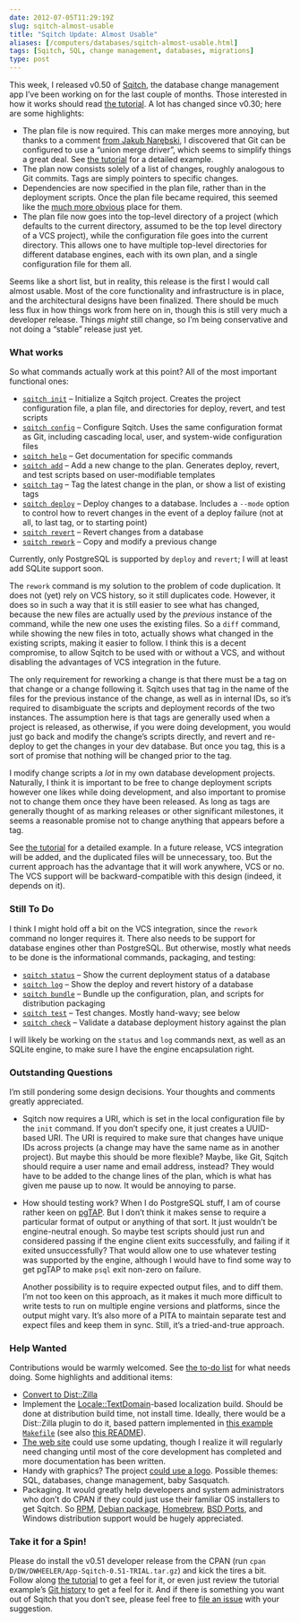 ```yaml
--- 
date: 2012-07-05T11:29:19Z
slug: sqitch-almost-usable
title: "Sqitch Update: Almost Usable"
aliases: [/computers/databases/sqitch-almost-usable.html]
tags: [Sqitch, SQL, change management, databases, migrations]
type: post
---
```


This week, I released v0.50 of [Sqitch], the database change management app I’ve
been working on for the last couple of months. Those interested in how it works
should read [the tutorial]. A lot has changed since v0.30; here are some
highlights:

-   The plan file is now required. This can make merges more annoying, but
    thanks to a comment [from Jakub Narębski], I discovered that Git can be
    configured to use a “union merge driver”, which seems to simplify things a
    great deal. See [the tutorial][1] for a detailed example.
-   The plan now consists solely of a list of changes, roughly analogous to Git
    commits. Tags are simply pointers to specific changes.
-   Dependencies are now specified in the plan file, rather than in the
    deployment scripts. Once the plan file became required, this seemed like the
    [much more obvious] place for them.
-   The plan file now goes into the top-level directory of a project (which
    defaults to the current directory, assumed to be the top level directory of
    a VCS project), while the configuration file goes into the current
    directory. This allows one to have multiple top-level directories for
    different database engines, each with its own plan, and a single
    configuration file for them all.

Seems like a short list, but in reality, this release is the first I would call
almost usable. Most of the core functionality and infrastructure is in place,
and the architectural designs have been finalized. There should be much less
flux in how things work from here on in, though this is still very much a
developer release. Things *might* still change, so I’m being conservative and
not doing a “stable” release just yet.

### What works

So what commands actually work at this point? All of the most important
functional ones:

-   [`sqitch init`] – Initialize a Sqitch project. Creates the project
    configuration file, a plan file, and directories for deploy, revert, and
    test scripts
-   [`sqitch config`] – Configure Sqitch. Uses the same configuration format as
    Git, including cascading local, user, and system-wide configuration files
-   [`sqitch help`] – Get documentation for specific commands
-   [`sqitch add`] – Add a new change to the plan. Generates deploy, revert, and
    test scripts based on user-modifiable templates
-   [`sqitch tag`] – Tag the latest change in the plan, or show a list of
    existing tags
-   [`sqitch deploy`] – Deploy changes to a database. Includes a `--mode` option
    to control how to revert changes in the event of a deploy failure (not at
    all, to last tag, or to starting point)
-   [`sqitch revert`] – Revert changes from a database
-   [`sqitch rework`] – Copy and modify a previous change

Currently, only PostgreSQL is supported by `deploy` and `revert`; I will at
least add SQLite support soon.

The `rework` command is my solution to the problem of code duplication. It does
not (yet) rely on VCS history, so it still duplicates code. However, it does so
in such a way that it is still easier to see what has changed, because the new
files are actually used by the *previous* instance of the command, while the new
one uses the existing files. So a `diff` command, while showing the new files in
toto, actually shows what changed in the existing scripts, making it easier to
follow. I think this is a decent compromise, to allow Sqitch to be used with or
without a VCS, and without disabling the advantages of VCS integration in the
future.

The only requirement for reworking a change is that there must be a tag on that
change or a change following it. Sqitch uses that tag in the name of the files
for the previous instance of the change, as well as in internal IDs, so it’s
required to disambiguate the scripts and deployment records of the two
instances. The assumption here is that tags are generally used when a project is
released, as otherwise, if you were doing development, you would just go back
and modify the change’s scripts directly, and revert and re-deploy to get the
changes in your dev database. But once you tag, this is a sort of promise that
nothing will be changed prior to the tag.

I modify change scripts a *lot* in my own database development projects.
Naturally, I think it is important to be free to change deployment scripts
however one likes while doing development, and also important to promise not to
change them once they have been released. As long as tags are generally thought
of as marking releases or other significant milestones, it seems a reasonable
promise not to change anything that appears before a tag.

See [the tutorial][2] for a detailed example. In a future release, VCS
integration will be added, and the duplicated files will be unnecessary, too.
But the current approach has the advantage that it will work anywhere, VCS or
no. The VCS support will be backward-compatible with this design (indeed, it
depends on it).

### Still To Do

I think I might hold off a bit on the VCS integration, since the `rework`
command no longer requires it. There also needs to be support for database
engines other than PostgreSQL. But otherwise, mostly what needs to be done is
the informational commands, packaging, and testing:

-   [`sqitch status`] – Show the current deployment status of a database
-   [`sqitch log`] – Show the deploy and revert history of a database
-   [`sqitch bundle`] – Bundle up the configuration, plan, and scripts for
    distribution packaging
-   [`sqitch test`] – Test changes. Mostly hand-wavy; see below
-   [`sqitch check`] – Validate a database deployment history against the plan

I will likely be working on the `status` and `log` commands next, as well as an
SQLite engine, to make sure I have the engine encapsulation right.

### Outstanding Questions

I’m still pondering some design decisions. Your thoughts and comments greatly
appreciated.

-   Sqitch now requires a URI, which is set in the local configuration file by
    the `init` command. If you don’t specify one, it just creates a UUID-based
    URI. The URI is required to make sure that changes have unique IDs across
    projects (a change may have the same name as in another project). But maybe
    this should be more flexible? Maybe, like Git, Sqitch should require a user
    name and email address, instead? They would have to be added to the change
    lines of the plan, which is what has given me pause up to now. It would be
    annoying to parse.

-   How should testing work? When I do PostgreSQL stuff, I am of course rather
    keen on [pgTAP]. But I don’t think it makes sense to require a particular
    format of output or anything of that sort. It just wouldn’t be
    engine-neutral enough. So maybe test scripts should just run and considered
    passing if the engine client exits successfully, and failing if it exited
    unsuccessfully? That would allow one to use whatever testing was supported
    by the engine, although I would have to find some way to get pgTAP to make
    `psql` exit non-zero on failure.

    Another possibility is to require expected output files, and to diff them.
    I’m not too keen on this approach, as it makes it much more difficult to
    write tests to run on multiple engine versions and platforms, since the
    output might vary. It’s also more of a PITA to maintain separate test and
    expect files and keep them in sync. Still, it’s a tried-and-true approach.

### Help Wanted

Contributions would be warmly welcomed. See [the to-do list] for what needs
doing. Some highlights and additional items:

-   [Convert to Dist::Zilla]
-   Implement the [Locale::TextDomain]-based localization build. Should be done
    at distribution build time, not install time. Ideally, there would be a
    Dist::Zilla plugin to do it, based pattern implemented in [this example
    `Makefile`] (see also [this README]).
-   [The web site][Sqitch] could use some updating, though I realize it will
    regularly need changing until most of the core development has completed and
    more documentation has been written.
-   Handy with graphics? The project [could use a logo]. Possible themes: SQL,
    databases, change management, baby Sasquatch.
-   Packaging. It would greatly help developers and system administrators who
    don’t do CPAN if they could just use their familiar OS installers to get
    Sqitch. So [RPM], [Debian package], [Homebrew], [BSD Ports], and Windows
    distribution support would be hugely appreciated.

### Take it for a Spin!

Please do install the v0.51 developer release from the CPAN (run
`cpan D/DW/DWHEELER/App-Sqitch-0.51-TRIAL.tar.gz`) and kick the tires a bit.
Follow along [the tutorial] to get a feel for it, or even just review the
tutorial example’s [Git history] to get a feel for it. And if there is something
you want out of Sqitch that you don’t see, please feel free to [file an issue]
with your suggestion.

  [Sqitch]: http://sqitch.org/
  [the tutorial]: https://github.com/theory/sqitch/blob/master/lib/sqitchtutorial.pod
  [from Jakub Narębski]: /computers/databases/sqitch-dependencies.html#comment-538970287
  [1]: https://github.com/theory/sqitch/blob/master/lib/sqitchtutorial.pod#emergency
  [much more obvious]: /computers/databases/sqitch-dependencies.html
  [`sqitch init`]: https://github.com/theory/sqitch/blob/master/lib/sqitch-init.pod
  [`sqitch config`]: https://github.com/theory/sqitch/blob/master/lib/sqitch-config.pod
  [`sqitch help`]: https://github.com/theory/sqitch/blob/master/lib/sqitch-help.pod
  [`sqitch add`]: https://github.com/theory/sqitch/blob/master/lib/sqitch-add.pod
  [`sqitch tag`]: https://github.com/theory/sqitch/blob/master/lib/sqitch-tag.pod
  [`sqitch deploy`]: https://github.com/theory/sqitch/blob/master/lib/sqitch-deploy.pod
  [`sqitch revert`]: https://github.com/theory/sqitch/blob/master/lib/sqitch-revert.pod
  [`sqitch rework`]: https://github.com/theory/sqitch/blob/master/lib/sqitch-rework.pod
  [2]: https://github.com/theory/sqitch/blob/master/lib/sqitchtutorial.pod#in-place-changes
  [`sqitch status`]: https://github.com/theory/sqitch/issues/11
  [`sqitch log`]: https://github.com/theory/sqitch/issues/12
  [`sqitch bundle`]: https://github.com/theory/sqitch/issues/14
  [`sqitch test`]: https://github.com/theory/sqitch/issues/15
  [`sqitch check`]: https://github.com/theory/sqitch/issues/13
  [pgTAP]: http://pgtap.org/
  [the to-do list]: https://github.com/theory/sqitch/issues?labels=todo&page=1&state=open
  [Convert to Dist::Zilla]: https://github.com/theory/sqitch/issues/17
  [Locale::TextDomain]: http://metacpan.org/module/Locale::TextDomain
  [this example `Makefile`]: https://metacpan.org/source/GUIDO/libintl-perl-1.20/sample/simplecal/po/Makefile
  [this README]: https://metacpan.org/source/GUIDO/libintl-perl-1.20/sample/README
  [could use a logo]: https://twitter.com/theory/statuses/197383050680745984
  [RPM]: https://en.wikipedia.org/wiki/RPM_Package_Manager
  [Debian package]: http://www.debian.org/doc/manuals/debian-reference/ch02
  [Homebrew]: http://mxcl.github.com/homebrew/
  [BSD Ports]: https://en.wikipedia.org/wiki/FreeBSD_Ports
  [Git history]: https://github.com/theory/sqitch-intro/commits/master
  [file an issue]: https://github.com/theory/sqitch/issues
